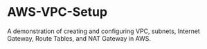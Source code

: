 # AWS-VPC-Setup
A demonstration of creating and configuring VPC, subnets, Internet Gateway, Route Tables, and NAT Gateway in AWS.
